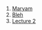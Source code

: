 
1. [Maryam](/NewFolder/)
2. [Bleh](Khaqan_TeachingPortfolio_August2020)
2. [Lecture 2](Khaqan-ResearchStatement-October.pdf)

